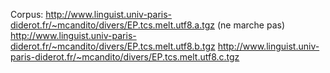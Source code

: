 Corpus:
http://www.linguist.univ-paris-diderot.fr/~mcandito/divers/EP.tcs.melt.utf8.a.tgz (ne marche pas)
http://www.linguist.univ-paris-diderot.fr/~mcandito/divers/EP.tcs.melt.utf8.b.tgz
http://www.linguist.univ-paris-diderot.fr/~mcandito/divers/EP.tcs.melt.utf8.c.tgz 


